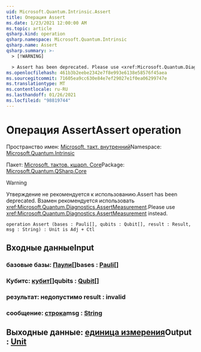 ```yaml
---
uid: Microsoft.Quantum.Intrinsic.Assert
title: Операция Assert
ms.date: 1/23/2021 12:00:00 AM
ms.topic: article
qsharp.kind: operation
qsharp.namespace: Microsoft.Quantum.Intrinsic
qsharp.name: Assert
qsharp.summary: >-
  > [!WARNING]

  > Assert has been deprecated. Please use <xref:Microsoft.Quantum.Diagnostics.AssertMeasurement> instead.
ms.openlocfilehash: 461b3b2eebe2342e7f8e993e6138e58576f45aea
ms.sourcegitcommit: 71605ea9cc630e84e7ef29027e1f0ea06299747e
ms.translationtype: MT
ms.contentlocale: ru-RU
ms.lasthandoff: 01/26/2021
ms.locfileid: "98819744"
---
```

# <a name="assert-operation"></a><span data-ttu-id="854be-102">Операция Assert</span><span class="sxs-lookup"><span data-stu-id="854be-102">Assert operation</span></span>

<span data-ttu-id="854be-103">Пространство имен: [Microsoft. такт. внутренний](xref:Microsoft.Quantum.Intrinsic)</span><span class="sxs-lookup"><span data-stu-id="854be-103">Namespace: [Microsoft.Quantum.Intrinsic](xref:Microsoft.Quantum.Intrinsic)</span></span>

<span data-ttu-id="854be-104">Пакет: [Microsoft. тактов. кшарп. Core](https://nuget.org/packages/Microsoft.Quantum.QSharp.Core)</span><span class="sxs-lookup"><span data-stu-id="854be-104">Package: [Microsoft.Quantum.QSharp.Core](https://nuget.org/packages/Microsoft.Quantum.QSharp.Core)</span></span>


> [!WARNING]
> <span data-ttu-id="854be-105">Утверждение не рекомендуется к использованию.</span><span class="sxs-lookup"><span data-stu-id="854be-105">Assert has been deprecated.</span></span> <span data-ttu-id="854be-106">Взамен рекомендуется использовать <xref:Microsoft.Quantum.Diagnostics.AssertMeasurement>.</span><span class="sxs-lookup"><span data-stu-id="854be-106">Please use <xref:Microsoft.Quantum.Diagnostics.AssertMeasurement> instead.</span></span>



```qsharp
operation Assert (bases : Pauli[], qubits : Qubit[], result : Result, msg : String) : Unit is Adj + Ctl
```


## <a name="input"></a><span data-ttu-id="854be-107">Входные данные</span><span class="sxs-lookup"><span data-stu-id="854be-107">Input</span></span>

### <a name="bases--pauli"></a><span data-ttu-id="854be-108">базовые базы: [Паули](xref:microsoft.quantum.lang-ref.pauli)[]</span><span class="sxs-lookup"><span data-stu-id="854be-108">bases : [Pauli](xref:microsoft.quantum.lang-ref.pauli)[]</span></span>




### <a name="qubits--qubit"></a><span data-ttu-id="854be-109">Кубитс: [кубит](xref:microsoft.quantum.lang-ref.qubit)[]</span><span class="sxs-lookup"><span data-stu-id="854be-109">qubits : [Qubit](xref:microsoft.quantum.lang-ref.qubit)[]</span></span>




### <a name="result--__invalidresult__"></a><span data-ttu-id="854be-110">результат: __недопустимо <Result>__</span><span class="sxs-lookup"><span data-stu-id="854be-110">result : __invalid<Result>__</span></span>




### <a name="msg--string"></a><span data-ttu-id="854be-111">сообщение: [строка](xref:microsoft.quantum.lang-ref.string)</span><span class="sxs-lookup"><span data-stu-id="854be-111">msg : [String](xref:microsoft.quantum.lang-ref.string)</span></span>





## <a name="output--unit"></a><span data-ttu-id="854be-112">Выходные данные: [единица измерения](xref:microsoft.quantum.lang-ref.unit)</span><span class="sxs-lookup"><span data-stu-id="854be-112">Output : [Unit](xref:microsoft.quantum.lang-ref.unit)</span></span>

